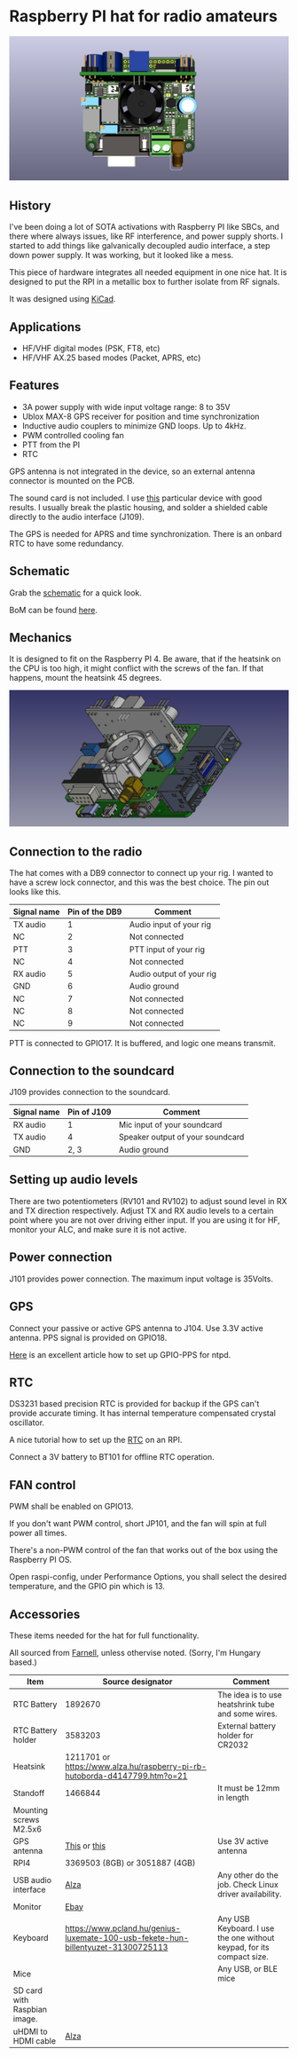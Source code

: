 # Raspberry PI hat for radio amateurs

![](https://github.com/leventelist/ham_hat/blob/master/images/HAM_Hat.png)


## History

I've been doing a lot of SOTA activations with Raspberry PI like SBCs, and there
where always issues, like RF interference, and power supply shorts. I started to
add things like galvanically decoupled audio interface, a step down power supply. It
was working, but it looked like a mess.

This piece of hardware integrates all needed equipment in one nice hat. It is designed
to put the RPI in a metallic box to further isolate from RF signals.

It was designed using [KiCad](https://www.kicad.org/).


## Applications

* HF/VHF digital modes (PSK, FT8, etc)
* HF/VHF AX.25 based modes (Packet, APRS, etc)


## Features

 * 3A power supply with wide input voltage range: 8 to 35V
 * Ublox MAX-8 GPS receiver for position and time synchronization
 * Inductive audio couplers to minimize GND loops. Up to 4kHz.
 * PWM controlled cooling fan
 * PTT from the PI
 * RTC

GPS antenna is not integrated in the device, so an external antenna connector is
mounted on the PCB.

The sound card is not included. I use
[this](https://www.axagon.eu/en/produkty/ada-17) particular device with good
results. I usually break the plastic housing, and solder a shielded cable
directly to the audio interface (J109).

The GPS is needed for APRS and time synchronization. There is an onbard RTC to have some redundancy.


## Schematic

Grab the [schematic](https://github.com/leventelist/ham_hat/blob/master/doc/HAM_Hat.pdf)
for a quick look.

BoM can be found [here](https://github.com/leventelist/ham_hat/blob/master/doc/HAM_Hat_bom.csv).


## Mechanics

It is designed to fit on the Raspberry PI 4. Be aware, that if the heatsink on the CPU is too high, it might
conflict with the screws of the fan. If that happens, mount the heatsink 45 degrees.

![](https://github.com/leventelist/ham_hat/blob/master/images/hat_assembly.png)

## Connection to the radio

The hat comes with a DB9 connector to connect up your rig. I wanted to have a screw lock
connector, and this was the best choice. The pin out looks like this.

| Signal name | Pin of the DB9 | Comment                  |
|-------------|----------------|--------------------------|
| TX audio    | 1              | Audio input of your rig  |
| NC          | 2              | Not connected            |
| PTT         | 3              | PTT input of your rig    |
| NC          | 4              | Not connected            |
| RX audio    | 5              | Audio output of your rig |
| GND         | 6              | Audio ground             |
| NC          | 7              | Not connected            |
| NC          | 8              | Not connected            |
| NC          | 9              | Not connected            |

PTT is connected to GPIO17. It is buffered, and logic one means transmit.


## Connection to the soundcard

J109 provides connection to the soundcard.

| Signal name | Pin of J109            | Comment                          |
|-------------|------------------------|----------------------------------|
| RX audio    | 1                      | Mic input of your soundcard      |
| TX audio    | 4                      | Speaker output of your soundcard |
| GND         | 2, 3                   | Audio ground                     |


## Setting up audio levels

There are two potentiometers (RV101 and RV102) to adjust sound level in RX and TX direction respectively. Adjust TX and RX
audio levels to a certain point where you are not over driving either input. If you
are using it for HF, monitor your ALC, and make sure it is not active.


## Power connection

J101 provides power connection. The maximum input voltage is 35Volts.


## GPS

Connect your passive or active GPS antenna to J104. Use 3.3V active antenna. PPS signal is provided on GPIO18.

[Here](https://austinsnerdythings.com/2021/04/19/microsecond-accurate-ntp-with-a-raspberry-pi-and-pps-gps/) is an excellent article how to set up GPIO-PPS for ntpd.


## RTC

DS3231 based precision RTC is provided for backup if the GPS can't provide accurate timing. It has internal temperature compensated crystal oscillator.

A nice tutorial how to set up the [RTC](https://thepihut.com/blogs/raspberry-pi-tutorials/17209332-adding-a-real-time-clock-to-your-raspberry-pi) on an RPI.

Connect a 3V battery to BT101 for offline RTC operation.


## FAN control

PWM shall be enabled on GPIO13.

If you don't want PWM control, short JP101, and the fan will spin at full power all times.

There's a non-PWM control of the fan that works out of the box using the Raspberry PI OS.

Open raspi-config, under Performance Options, you shall select the desired temperature,
and the GPIO pin which is 13.

## Accessories

These items needed for the hat for full functionality.

All sourced from [Farnell](https://www.farnell.com/), unless othervise noted. (Sorry, I'm Hungary based.)

| Item | Source designator        | Comment |
|--------------------|------------|---------|
| RTC Battery        | 1892670    | The idea is to use heatshrink tube and some wires. |
| RTC Battery holder | 3583203    | External battery holder for CR2032 |
| Heatsink           | 1211701 or https://www.alza.hu/raspberry-pi-rb-hutoborda-d4147799.htm?o=21 ||
| Standoff           | 1466844 | It must be 12mm in length |
| Mounting screws M2.5x6 | | |
| GPS antenna        | [This](https://www.soselectronic.hu/products/2j/2j431gmp-250rg174-c20n-173902) or [this](https://www.soselectronic.hu/products/2j/2j0801b-c814g-217598) | Use 3V active antenna |
| RPI4 | 3369503 (8GB) or 3051887 (4GB) | |
| USB audio interface| [Alza](https://www.alza.hu/axagon-ada-10-mini-d1470921.htm) | Any other do the job. Check Linux driver availability. |
| Monitor| [Ebay](https://www.ebay.com/itm/353758771148?_trkparms=ispr%3D1&hash=item525daa77cc:g:jNQAAOSwnmlhhkpn&amdata=enc%3AAQAGAAACoPYe5NmHp%252B2JMhMi7yxGiTJkPrKr5t53CooMSQt2orsSd0ReTLyM7cxPnI6zs468EDJJHdbu7%252F6aAGgDwzooo3WFCnsE6WY2NN3WIFz%252BU3j%252B6nlMSYOqthKl8%252BB0CNXkHJGfWJwzf20ZY2tdDWUhthRak%252B0O%252FHuC9ltiij5XgROuZ1Yt7ahYbZ19ddFFTaniueENCnYQ1aBhlktfzWv7xNvLbyiVUMCgdXy2uwy0Qm1PC1w8PtdFCrKUjBzWedhAdATUyusA%252BLFfS8lKdAnUeEkUiXBHqDyRACtOih8HyopSoYK%252BuetmxNqJMW1yetVzEuVG55kdREQp8NK3DiaAyJ3VxZ2eCQS7MBWAslEs%252BcjPr5pLBJmvXicOdQsxG78lY3RixTMapBEXkMyMhr8CZ%252B%252BUgXa6K6nssZMYzkzb8xh6HKPf1HGRgakrkSU8iv0Jb0qSPHQQbUU%252BDDCgloGfOgyy3KP%252FVC8YO8aAXQEpuWYDxkgLVD9bG29n%252FxRT5bK91LAbViZxXBj7t3CMtKnw2FXJZp9tf8PF83bIWHzxw3%252FWPs3Q16F6D8dQrHa7%252FQKrBkX9ECfOG3J8w%252BXIaV0JdErB2c39fbNJsezMG0qO7EeJPmYWaZ4isKdigC4pZBSkcRq6YpXnZEsE%252FZbSkspYbLs5C%252F9QS17yAUWT6I9ebc9k7iy9tjIt2p2E%252F8tQXl7IEDUfLabC98laQ883Xs2%252BFUGj8w%252B%252FzyhRREPPlbA7segxjevzekGn9GUOD6kM6yCYgyqf3eMCqXgKofQIa6dmLZviddtP9L0a4A2mYfWhoSsyY%252FoBn6oAKnoTd9ymHzWRMWE5W5Act9JD6YpZT0wU8zPgG6x9%252BwGaIeGsotEsk1Bm2ccUKsKW1YO18BFmLPTsdw%253D%253D%7Cclp%3A2334524%7Ctkp%3ABFBM_P_ZwrNf)
| Keyboard | https://www.pcland.hu/genius-luxemate-100-usb-fekete-hun-billentyuzet-31300725113 | Any USB Keyboard. I use the one without keypad, for its compact size. |
| Mice | | Any USB, or BLE mice |
| SD card with Raspbian image. | | |
| uHDMI to HDMI cable | [Alza](https://www.alza.hu/vention-micro-hdmi-to-hdmi-cable-2m-black-d5891200.htm?o=1) | |
